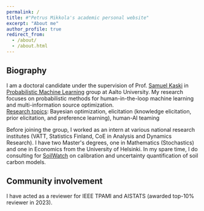 ```yaml
---
permalink: /
title: #"Petrus Mikkola's academic personal website"
excerpt: "About me"
author_profile: true
redirect_from: 
  - /about/
  - /about.html
---
```


<h2>Biography</h2>
I am a doctoral candidate under the supervision of Prof. <a href="https://people.aalto.fi/samuel.kaski">Samuel Kaski</a> in <a href="http://research.cs.aalto.fi/pml">Probabilistic Machine Learning</a> group at Aalto University. My research focuses on probabilistic methods for human-in-the-loop machine learning and multi-information source optimization.<br> 
<u>Research topics</u>: Bayesian optimization, elicitation (knowledge elicitation, prior elicitation, and preference learning), human-AI teaming<br>

Before joining the group, I worked as an intern at various national research institutes (VATT, Statistics Finland, CoE in Analysis and Dynamics Research). I have two Master's degrees, one in Mathematics (Stochastics) and one in Economics from the University of Helsinki. In my spare time, I do consulting for <a href="https://soilwatch.eu">SoilWatch</a> on calibration and uncertainty quantification of soil carbon models.

<h2>Community involvement</h2>
I have acted as a reviewer for IEEE TPAMI and AISTATS (awarded top-10% reviewer in 2023).
